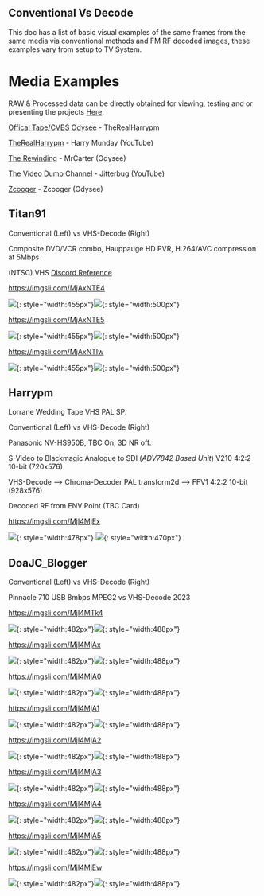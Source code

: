 ## Conventional Vs Decode


This doc has a list of basic visual examples of the same frames from the same media via conventional methods and FM RF decoded images, these examples vary from setup to TV System.

# Media Examples


RAW & Processed data can be directly obtained for viewing, testing and or presenting the projects [Here](https://github.com/oyvindln/vhs-decode/wiki/Submitting-&-Downloading-Sample-Data).

[Offical Tape/CVBS Odysee](https://odysee.com/@vhs-decode:7) - TheRealHarrypm

[TheRealHarrypm](https://www.youtube.com/channel/UCamq62X7K1bRB-CBhnKMDLA) - Harry Munday (YouTube)

[The Rewinding](https://odysee.com/@therewinding:4) - MrCarter (Odysee)

[The Video Dump Channel](https://www.youtube.com/@videodumpchannel) - Jitterbug (YouTube)

[Zcooger](https://odysee.com/@Zcooger:1) - Zcooger (Odysee)



## Titan91


Conventional (Left) vs VHS-Decode (Right) 

Composite DVD/VCR combo, Hauppauge HD PVR, H.264/AVC compression at 5Mbps

(NTSC) VHS [Discord Reference](https://discord.com/channels/665557267189334046/687532251868823553/1145710463389278260)

https://imgsli.com/MjAxNTE4

![](assets/images/Comparison-Data/Titan91_NTSC_VHS/vlcsnap-2023-08-28-20h26m31s078.png){: style="width:455px"}![](assets/images/Comparison-Data/Titan91_NTSC_VHS/vlcsnap-2023-08-28-20h47m36s377.png){: style="width:500px"}

https://imgsli.com/MjAxNTE5

![](assets/images/Comparison-Data/Titan91_NTSC_VHS/vlcsnap-2023-08-28-20h39m20s172.png){: style="width:455px"}![](assets/images/Comparison-Data/Titan91_NTSC_VHS/vlcsnap-2023-08-28-20h36m07s479.png){: style="width:500px"}

https://imgsli.com/MjAxNTIw

![](assets/images/Comparison-Data/Titan91_NTSC_VHS/vlcsnap-2023-08-28-20h45m50s889.png){: style="width:455px"}![](assets/images/Comparison-Data/Titan91_NTSC_VHS/vlcsnap-2023-08-28-20h43m45s797.png){: style="width:500px"}


## Harrypm


Lorrane Wedding Tape VHS PAL SP.

Conventional (Left) vs VHS-Decode (Right) 

Panasonic NV-HS950B, TBC On, 3D NR off.

S-Video to Blackmagic Analogue to SDI (*ADV7842 Based Unit*) V210 4:2:2 10-bit (720x576)

VHS-Decode --> Chroma-Decoder PAL transform2d --> FFV1 4:2:2 10-bit (928x576)

Decoded RF from ENV Point (TBC Card)

https://imgsli.com/MjI4MjEx

![](https://github.com/oyvindln/vhs-decode/wiki/assets/images/example-media/Wedding-1999/Wedding-VHS-ADV-BlackMagic-NV-HS-950B-PAL.jpg){: style="width:478px"} ![](https://github.com/oyvindln/vhs-decode/wiki/assets/images/example-media/Wedding-1999/Wedding-VHS-DdD-Decode-NV-HS-950B-PAL.jpg){: style="width:470px"}


## DoaJC_Blogger


Conventional (Left) vs VHS-Decode (Right) 

Pinnacle 710 USB 8mbps MPEG2 vs VHS-Decode 2023

https://imgsli.com/MjI4MTk4

![](assets/images/Comparison-Data/DoaJC_Blogger_NTSC_VHS/pinnacle710usb_vs_rf/1/old.png){: style="width:482px"}![](assets/images/Comparison-Data/DoaJC_Blogger_NTSC_VHS/pinnacle710usb_vs_rf/1/new.png){: style="width:488px"}

https://imgsli.com/MjI4MjAx

![](assets/images/Comparison-Data/DoaJC_Blogger_NTSC_VHS/pinnacle710usb_vs_rf/2/old.png){: style="width:482px"}![](assets/images/Comparison-Data/DoaJC_Blogger_NTSC_VHS/pinnacle710usb_vs_rf/2/new.png){: style="width:488px"}

https://imgsli.com/MjI4MjA0

![](assets/images/Comparison-Data/DoaJC_Blogger_NTSC_VHS/pinnacle710usb_vs_rf/3/old.png){: style="width:482px"}![](assets/images/Comparison-Data/DoaJC_Blogger_NTSC_VHS/pinnacle710usb_vs_rf/3/new.png){: style="width:488px"}

https://imgsli.com/MjI4MjA1

![](assets/images/Comparison-Data/DoaJC_Blogger_NTSC_VHS/pinnacle710usb_vs_rf/4/old.png){: style="width:482px"}![](assets/images/Comparison-Data/DoaJC_Blogger_NTSC_VHS/pinnacle710usb_vs_rf/4/new.png){: style="width:488px"}

https://imgsli.com/MjI4MjA2

![](assets/images/Comparison-Data/DoaJC_Blogger_NTSC_VHS/pinnacle710usb_vs_rf/5/old.png){: style="width:482px"}![](assets/images/Comparison-Data/DoaJC_Blogger_NTSC_VHS/pinnacle710usb_vs_rf/5/new.png){: style="width:488px"}

https://imgsli.com/MjI4MjA3

![](assets/images/Comparison-Data/DoaJC_Blogger_NTSC_VHS/pinnacle710usb_vs_rf/6/old.png){: style="width:482px"}![](assets/images/Comparison-Data/DoaJC_Blogger_NTSC_VHS/pinnacle710usb_vs_rf/6/new.png){: style="width:488px"}

https://imgsli.com/MjI4MjA4

![](assets/images/Comparison-Data/DoaJC_Blogger_NTSC_VHS/pinnacle710usb_vs_rf/7/old.png){: style="width:482px"}![](assets/images/Comparison-Data/DoaJC_Blogger_NTSC_VHS/pinnacle710usb_vs_rf/7/new.png){: style="width:488px"}

https://imgsli.com/MjI4MjA5

![](assets/images/Comparison-Data/DoaJC_Blogger_NTSC_VHS/pinnacle710usb_vs_rf/8/old.png){: style="width:482px"}![](assets/images/Comparison-Data/DoaJC_Blogger_NTSC_VHS/pinnacle710usb_vs_rf/8/new.png){: style="width:488px"}

https://imgsli.com/MjI4MjEw

![](assets/images/Comparison-Data/DoaJC_Blogger_NTSC_VHS/pinnacle710usb_vs_rf/9/old.png){: style="width:482px"}![](assets/images/Comparison-Data/DoaJC_Blogger_NTSC_VHS/pinnacle710usb_vs_rf/9/new.png){: style="width:488px"}